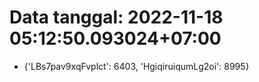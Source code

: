 # Data tanggal: 2022-11-18 05:12:50.093024+07:00

* {'LBs7pav9xqFvplct': 6403, 'HgiqiruiqumLg2oi': 8995}
